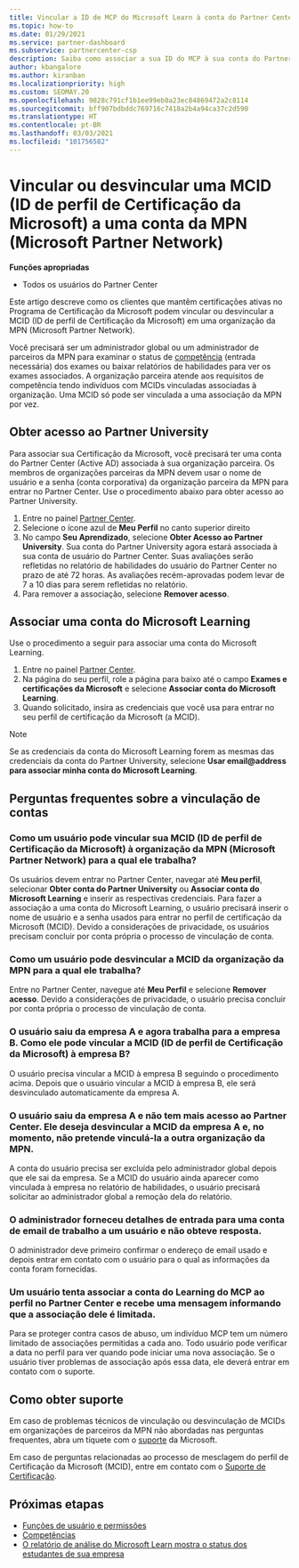 ```yaml
---
title: Vincular a ID de MCP do Microsoft Learn à conta do Partner Center
ms.topic: how-to
ms.date: 01/29/2021
ms.service: partner-dashboard
ms.subservice: partnercenter-csp
description: Saiba como associar a sua ID do MCP à sua conta do Partner Center para que a sua empresa possa ver os roteiros de treinamento e de aprendizagem que você seguiu para as competências.
author: kbangalore
ms.author: kiranban
ms.localizationpriority: high
ms.custom: SEOMAY.20
ms.openlocfilehash: 9828c791cf1b1ee99eb8a23ec84869472a2c8114
ms.sourcegitcommit: bff907bdbddc769716c7418a2b4a94ca37c2d590
ms.translationtype: HT
ms.contentlocale: pt-BR
ms.lasthandoff: 03/03/2021
ms.locfileid: "101756582"
---
```

# <a name="link-or-unlink-a-microsoft-certification-profile-id-mcid-to-a-microsoft-partner-network-mpn-account"></a>Vincular ou desvincular uma MCID (ID de perfil de Certificação da Microsoft) a uma conta da MPN (Microsoft Partner Network)

**Funções apropriadas**

- Todos os usuários do Partner Center

Este artigo descreve como os clientes que mantêm certificações ativas no Programa de Certificação da Microsoft podem vincular ou desvincular a MCID (ID de perfil de Certificação da Microsoft) em uma organização da MPN (Microsoft Partner Network).

Você precisará ser um administrador global ou um administrador de parceiros da MPN para examinar o status de [competência](https://partner.microsoft.com/pcv/partnership/competencies) (entrada necessária) dos exames ou baixar relatórios de habilidades para ver os exames associados. A organização parceira atende aos requisitos de competência tendo indivíduos com MCIDs vinculadas associadas à organização. Uma MCID só pode ser vinculada a uma associação da MPN por vez.

## <a name="get-partner-university-access"></a>Obter acesso ao Partner University

Para associar sua Certificação da Microsoft, você precisará ter uma conta do Partner Center (Active AD) associada à sua organização parceira. Os membros de organizações parceiras da MPN devem usar o nome de usuário e a senha (conta corporativa) da organização parceira da MPN para entrar no Partner Center.
Use o procedimento abaixo para obter acesso ao Partner University.

1. Entre no painel [Partner Center](https://partner.microsoft.com/dashboard/).
2. Selecione o ícone azul de **Meu Perfil** no canto superior direito
3. No campo **Seu Aprendizado**, selecione **Obter Acesso ao Partner University**.
Sua conta do Partner University agora estará associada à sua conta de usuário do Partner Center. Suas avaliações serão refletidas no relatório de habilidades do usuário do Partner Center no prazo de até 72 horas. As avaliações recém-aprovadas podem levar de 7 a 10 dias para serem refletidas no relatório.
4. Para remover a associação, selecione **Remover acesso**.

## <a name="associate-a-microsoft-learning-account"></a>Associar uma conta do Microsoft Learning

Use o procedimento a seguir para associar uma conta do Microsoft Learning. 

1. Entre no painel [Partner Center](https://partner.microsoft.com/dashboard/).
2. Na página do seu perfil, role a página para baixo até o campo **Exames e certificações da Microsoft** e selecione **Associar conta do Microsoft Learning**.
3. Quando solicitado, insira as credenciais que você usa para entrar no seu perfil de certificação da Microsoft (a MCID).

>[!NOTE]
>Se as credenciais da conta do Microsoft Learning forem as mesmas das credenciais da conta do Partner University, selecione **Usar email@address para associar minha conta do Microsoft Learning**.

## <a name="frequently-asked-questions-about-linking-accounts"></a>Perguntas frequentes sobre a vinculação de contas

### <a name="how-can-a-user-link-their-microsoft-certification-profile-id-mcid-with-the-microsoft-partner-network-mpn-organization-they-work-for"></a>Como um usuário pode vincular sua MCID (ID de perfil de Certificação da Microsoft) à organização da MPN (Microsoft Partner Network) para a qual ele trabalha?

Os usuários devem entrar no Partner Center, navegar até **Meu perfil**, selecionar **Obter conta do Partner University** ou **Associar conta do Microsoft Learning** e inserir as respectivas credenciais. Para fazer a associação a uma conta do Microsoft Learning, o usuário precisará inserir o nome de usuário e a senha usados para entrar no perfil de certificação da Microsoft (MCID). Devido a considerações de privacidade, os usuários precisam concluir por conta própria o processo de vinculação de conta.  

### <a name="how-can-a-user-unlink-their-mcid-from-the-mpn-organization-they-work-for"></a>Como um usuário pode desvincular a MCID da organização da MPN para a qual ele trabalha?

Entre no Partner Center, navegue até **Meu Perfil** e selecione **Remover acesso**. Devido a considerações de privacidade, o usuário precisa concluir por conta própria o processo de vinculação de conta.

### <a name="the-user-left-company-a-and-now-works-for-company-b-how-can-they-link-their-microsoft-certification-profile-id-mcid-with-company-b"></a>O usuário saiu da empresa A e agora trabalha para a empresa B. Como ele pode vincular a MCID (ID de perfil de Certificação da Microsoft) à empresa B?

O usuário precisa vincular a MCID à empresa B seguindo o procedimento acima. Depois que o usuário vincular a MCID à empresa B, ele será desvinculado automaticamente da empresa A.

### <a name="the-user-left-company-a-and-no-longer-has-access-to-partner-center-they-want-to-unlink-their-mcid-from-company-a-and-are-not-planning-to-link-it-with-another-mpn-organization-at-the-moment"></a>O usuário saiu da empresa A e não tem mais acesso ao Partner Center. Ele deseja desvincular a MCID da empresa A e, no momento, não pretende vinculá-la a outra organização da MPN.

A conta do usuário precisa ser excluída pelo administrador global depois que ele sai da empresa. Se a MCID do usuário ainda aparecer como vinculada à empresa no relatório de habilidades, o usuário precisará solicitar ao administrador global a remoção dela do relatório.

### <a name="the-admin-provided-sign-in-details-for-a-work-email-account-to-a-user-and-they-have-had-no-response"></a>O administrador forneceu detalhes de entrada para uma conta de email de trabalho a um usuário e não obteve resposta.

O administrador deve primeiro confirmar o endereço de email usado e depois entrar em contato com o usuário para o qual as informações da conta foram fornecidas.

### <a name="a-user-tries-to-associate-their-mcp-learning-account-to-their-profile-in-partner-center-and-receives-a-message-that-their-association-is-limited"></a>Um usuário tenta associar a conta do Learning do MCP ao perfil no Partner Center e recebe uma mensagem informando que a associação dele é limitada.

Para se proteger contra casos de abuso, um indivíduo MCP tem um número limitado de associações permitidas a cada ano. Todo usuário pode verificar a data no perfil para ver quando pode iniciar uma nova associação. Se o usuário tiver problemas de associação após essa data, ele deverá entrar em contato com o suporte.  

## <a name="how-to-get-support"></a>Como obter suporte

Em caso de problemas técnicos de vinculação ou desvinculação de MCIDs em organizações de parceiros da MPN não abordadas nas perguntas frequentes, abra um tíquete com o [suporte](https://partner.microsoft.com/support) da Microsoft.

Em caso de perguntas relacionadas ao processo de mesclagem do perfil de Certificação da Microsoft (MCID), entre em contato com o [Suporte de Certificação](https://aka.ms/mcpforum).

## <a name="next-steps"></a>Próximas etapas

- [Funções de usuário e permissões](./permissions-overview.md)
- [Competências](https://partner.microsoft.com/membership/competencies)
- [O relatório de análise do Microsoft Learn mostra o status dos estudantes de sua empresa](ms-learn-analytics.md)